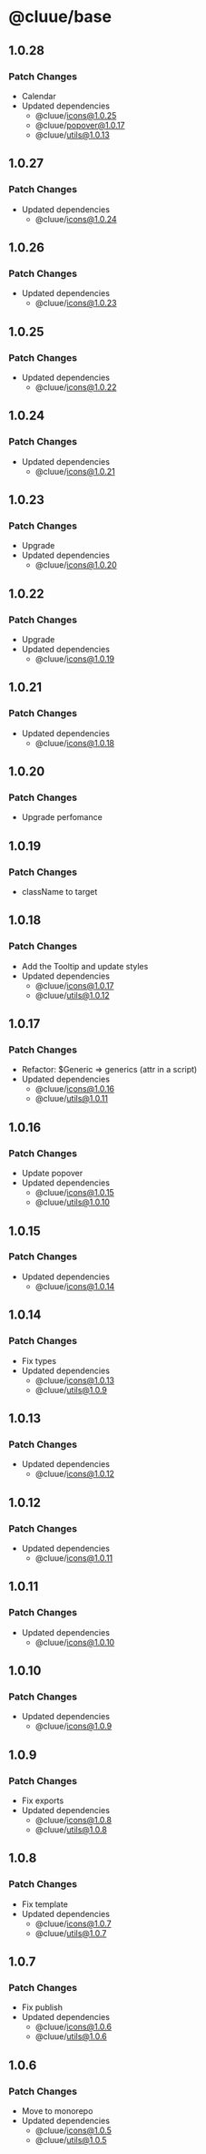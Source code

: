 # @cluue/base

## 1.0.28

### Patch Changes

-   Calendar
-   Updated dependencies
    -   @cluue/icons@1.0.25
    -   @cluue/popover@1.0.17
    -   @cluue/utils@1.0.13

## 1.0.27

### Patch Changes

-   Updated dependencies
    -   @cluue/icons@1.0.24

## 1.0.26

### Patch Changes

-   Updated dependencies
    -   @cluue/icons@1.0.23

## 1.0.25

### Patch Changes

-   Updated dependencies
    -   @cluue/icons@1.0.22

## 1.0.24

### Patch Changes

-   Updated dependencies
    -   @cluue/icons@1.0.21

## 1.0.23

### Patch Changes

-   Upgrade
-   Updated dependencies
    -   @cluue/icons@1.0.20

## 1.0.22

### Patch Changes

-   Upgrade
-   Updated dependencies
    -   @cluue/icons@1.0.19

## 1.0.21

### Patch Changes

-   Updated dependencies
    -   @cluue/icons@1.0.18

## 1.0.20

### Patch Changes

-   Upgrade perfomance

## 1.0.19

### Patch Changes

-   className to target

## 1.0.18

### Patch Changes

-   Add the Tooltip and update styles
-   Updated dependencies
    -   @cluue/icons@1.0.17
    -   @cluue/utils@1.0.12

## 1.0.17

### Patch Changes

-   Refactor: $Generic => generics (attr in a script)
-   Updated dependencies
    -   @cluue/icons@1.0.16
    -   @cluue/utils@1.0.11

## 1.0.16

### Patch Changes

-   Update popover
-   Updated dependencies
    -   @cluue/icons@1.0.15
    -   @cluue/utils@1.0.10

## 1.0.15

### Patch Changes

-   Updated dependencies
    -   @cluue/icons@1.0.14

## 1.0.14

### Patch Changes

-   Fix types
-   Updated dependencies
    -   @cluue/icons@1.0.13
    -   @cluue/utils@1.0.9

## 1.0.13

### Patch Changes

-   Updated dependencies
    -   @cluue/icons@1.0.12

## 1.0.12

### Patch Changes

-   Updated dependencies
    -   @cluue/icons@1.0.11

## 1.0.11

### Patch Changes

-   Updated dependencies
    -   @cluue/icons@1.0.10

## 1.0.10

### Patch Changes

-   Updated dependencies
    -   @cluue/icons@1.0.9

## 1.0.9

### Patch Changes

-   Fix exports
-   Updated dependencies
    -   @cluue/icons@1.0.8
    -   @cluue/utils@1.0.8

## 1.0.8

### Patch Changes

-   Fix template
-   Updated dependencies
    -   @cluue/icons@1.0.7
    -   @cluue/utils@1.0.7

## 1.0.7

### Patch Changes

-   Fix publish
-   Updated dependencies
    -   @cluue/icons@1.0.6
    -   @cluue/utils@1.0.6

## 1.0.6

### Patch Changes

-   Move to monorepo
-   Updated dependencies
    -   @cluue/icons@1.0.5
    -   @cluue/utils@1.0.5
